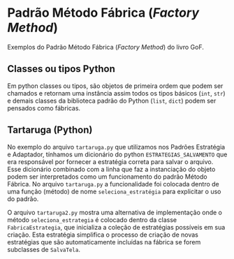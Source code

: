 # Padrão Método Fábrica (_Factory Method_)

Exemplos do Padrão Método Fábrica (_Factory Method_) do livro GoF.

## Classes ou tipos Python

Em python classes ou tipos, são objetos de primeira ordem que podem ser chamados e retornam uma instância assim todos os tipos básicos (`int`, `str`) e demais classes da biblioteca padrão do Python (`list`, `dict`) podem ser pensados como fábricas.

## Tartaruga (Python)

No exemplo do arquivo `tartaruga.py` que utilizamos nos Padrões Estratégia e Adaptador, tínhamos um dicionário do python `ESTRATEGIAS_SALVAMENTO` que era responsável por fornecer a  estratégia correta para salvar o arquivo. Esse dicionário combinado com a linha que faz a instanciação do objeto podem ser interpretados como um funcionamento do padrão Método Fábrica. No arquivo `tartaruga.py` a funcionalidade foi colocada dentro de uma função (método) de nome `seleciona_estratégia` para explicitar o uso do padrão.

O arquivo `tartaruga2.py` mostra uma alternativa de implementação onde o método `seleciona_estrategia` é colocado dentro da classe `FabricaEstrategia`, que inicializa a coleção de estratégias possíveis em sua criação. Esta estratégia simplifica o processo de criação de novas estratégias que são automaticamente incluídas na fábrica se forem subclasses de `SalvaTela`.
